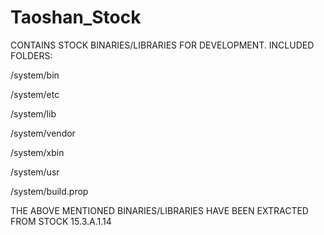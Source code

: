 Taoshan_Stock
=============
CONTAINS STOCK BINARIES/LIBRARIES FOR DEVELOPMENT. INCLUDED FOLDERS:

/system/bin

/system/etc

/system/lib

/system/vendor

/system/xbin

/system/usr

/system/build.prop

THE ABOVE MENTIONED BINARIES/LIBRARIES HAVE BEEN EXTRACTED FROM STOCK 15.3.A.1.14
